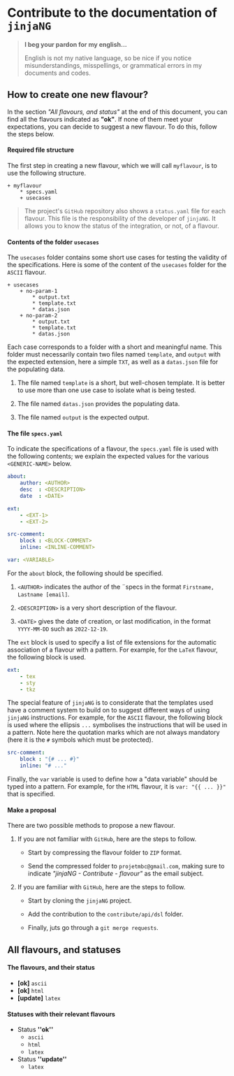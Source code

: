 Contribute to the documentation of `jinjaNG`
============================================

> **I beg your pardon for my english...**
>
> English is not my native language, so be nice if you notice misunderstandings, misspellings, or grammatical errors in my documents and codes.


How to create one new flavour?
------------------------------

In the section *"All flavours, and status"* at the end of this document, you can find all the flavours indicated as **"ok"**. If none of them meet your expectations, you can decide to suggest a new flavour. To do this, follow the steps below.


#### Required file structure

The first step in creating a new flavour, which we will call `myflavour`, is to use the following structure.

~~~
+ myflavour
    * specs.yaml
    + usecases
~~~


> The project's `GitHub` repository also shows a `status.yaml` file for each flavour. This file is the responsibility of the developer of `jinjaNG`. It allows you to know the status of the integration, or not, of a flavour.

#### Contents of the folder `usecases`

The `usecases` folder contains some short use cases for testing the validity of the specifications. Here is some of the content of the `usecases` folder for the `ASCII` flavour.

~~~
+ usecases
    + no-param-1
        * output.txt
        * template.txt
        * datas.json
    + no-param-2
        * output.txt
        * template.txt
        * datas.json
~~~

Each case corresponds to a folder with a short and meaningful name. This folder must necessarily contain two files named `template`, and `output` with the expected extension, here a simple `TXT`, as well as a `datas.json` file for the populating data.

  1. The file named `template` is a short, but well-chosen template. It is better to use more than one use case to isolate what is being tested.

  1. The file named `datas.json` provides the populating data.

  1. The file named `output` is the expected output.


#### The file `specs.yaml`

To indicate the specifications of a flavour, the `specs.yaml` file is used with the following contents; we explain the expected values for the various `<GENERIC-NAME>` below.

~~~yaml
about:
    author: <AUTHOR>
    desc  : <DESCRIPTION>
    date  : <DATE>

ext:
    - <EXT-1>
    - <EXT-2>

src-comment:
    block : <BLOCK-COMMENT>
    inline: <INLINE-COMMENT>

var: <VARIABLE>
~~~

For the `about` block, the following should be specified.

  1. `<AUTHOR>` indicates the author of the ¨specs in the format `Firstname, Lastname [email]`.

  1. `<DESCRIPTION>` is a very short description of the flavour.

  1. `<DATE>` gives the date of creation, or last modification, in the format `YYYY-MM-DD` such as `2022-12-19`.

The `ext` block is used to specify a list of file extensions for the automatic association of a flavour with a pattern. For example, for the `LaTeX` flavour, the following block is used.

~~~yaml
ext:
    - tex
    - sty
    - tkz
~~~

The special feature of `jinjaNG` is to considerate that the templates used have a comment system to build on to suggest different ways of using `jinjaNG` instructions. For example, for the `ASCII` flavour, the following block is used where the ellipsis `...` symbolises the instructions that will be used in a pattern. Note here the quotation marks which are not always mandatory (here it is the `#` symbols which must be protected).

~~~yaml
src-comment:
    block : "{# ... #}"
    inline: "# ..."
~~~

Finally, the `var` variable is used to define how a "data variable" should be typed into a pattern. For example, for the `HTML` flavour, it is `var: "{{ ... }}"` that is specified.


#### Make a proposal

There are two possible methods to propose a new flavour.

  1. If you are not familiar with `GitHub`, here are the steps to follow.

      * Start by compressing the flavour folder to `ZIP` format.

      * Send the compressed folder to `projetmbc@gmail.com`, making sure to indicate *"jinjaNG - Contribute - flavour"* as the email subject.

  1. If you are familiar with `GitHub`, here are the steps to follow.

      * Start by cloning the `jinjaNG` project.

      * Add the contribution to the `contribute/api/dsl` folder.

      * Finally, juts go through a `git merge requests`.



All flavours, and statuses
-------------------------

#### The flavours, and their status

<!-- LIST OF FLAVOURS AND THEIR STATUS - AUTO - START -->

  * **[ok]** `ascii`
  * **[ok]** `html`
  * **[update]** `latex`

<!-- LIST OF FLAVOURS AND THEIR STATUS - AUTO - END -->


#### Statuses with their relevant flavours

<!-- LIST OF STATUSES WITH THE RELEVANT FLAVOURS - AUTO - START -->

  * Status **''ok''**
    + `ascii`
    + `html`
    + `latex`
  * Status **''update''**
    + `latex`

<!-- LIST OF STATUSES WITH THE RELEVANT FLAVOURS - AUTO - END -->

